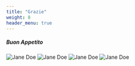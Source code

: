 ```yaml
---
title: "Grazie"
weight: 8
header_menu: true
---
```

##### Buon Appetito
![Jane Doe](images/legumi.png)
![Jane Doe](images/carne.jpg)
![Jane Doe](images/pesce.jpg)
![Jane Doe](images/pasta.jpg)











 




